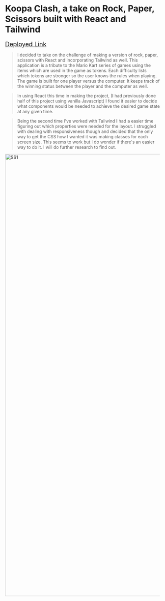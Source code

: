 # Koopa Clash, a take on Rock, Paper, Scissors built with React and Tailwind 

<a href="https://koopa-clash-q386c96wl-jen-nguyens-projects.vercel.app/" style="font-size: 20px;">Deployed Link</a>

> I decided to take on the challenge of making a version of rock, paper, scissors with React and incorporating Tailwind as well. This application is a tribute to the Mario Kart series of games using the items which are used in the game as tokens. Each difficulty lists which tokens are stronger so the user knows the rules when playing. The game is built for one player versus the computer. It keeps track of the winning status between the player and the computer as well.

> In using React this time in making the project, (I had previously done half of this project using vanilla Javascript) I found it easier to decide what components would be needed to achieve the desired game state at any given time. 

> Being the second time I've worked with Tailwind I had a easier time figuring out which properties were needed for the layout. I struggled with dealing with responsiveness though and decided that the only way to get the CSS how I wanted it was making classes for each screen size. This seems to work but I do wonder if there's an easier way to do it. I will do further research to find out. 

<img width="1437" alt="SS1" src="https://github.com/Jnguyen615/FFXIV-Mount-Companion/assets/119434450/55ba2653-03cc-423c-b7f8-ef1f9cdb48ef">
